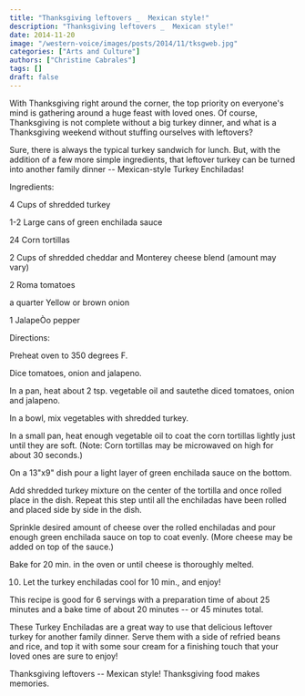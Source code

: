 ```yaml
---
title: "Thanksgiving leftovers _  Mexican style!"
description: "Thanksgiving leftovers _  Mexican style!"
date: 2014-11-20
image: "/western-voice/images/posts/2014/11/tksgweb.jpg"
categories: ["Arts and Culture"]
authors: ["Christine Cabrales"]
tags: []
draft: false
---
```

With Thanksgiving right around the corner, the top priority on everyone's mind is gathering around a huge feast with loved ones. Of course, Thanksgiving is not complete without a big turkey dinner, and what is a Thanksgiving weekend without stuffing ourselves with leftovers?

Sure, there is always the typical turkey sandwich for lunch. But, with the addition of a few more simple ingredients, that leftover turkey can be turned into another family dinner -- Mexican-style Turkey Enchiladas!

Ingredients:

4 Cups of shredded turkey

1-2 Large cans of green enchilada sauce

24 Corn tortillas

2 Cups of shredded cheddar and Monterey cheese blend (amount may vary)

2 Roma tomatoes

a quarter Yellow or brown onion

1 JalapeÒo pepper

Directions:

Preheat oven to 350 degrees F.

Dice tomatoes, onion and jalapeno.

In a pan, heat about 2 tsp. vegetable oil and sautethe diced tomatoes, onion and jalapeno.

In a bowl, mix vegetables with shredded turkey.

In a small pan, heat enough vegetable oil to coat the corn tortillas lightly just until they are soft. (Note: Corn tortillas may be microwaved on high for about 30 seconds.)

On a 13"x9" dish pour a light layer of green enchilada sauce on the bottom.

Add shredded turkey mixture on the center of the tortilla and once rolled place in the dish. Repeat this step until all the enchiladas have been rolled and placed side by side in the dish.

Sprinkle desired amount of cheese over the rolled enchiladas and pour enough green enchilada sauce on top to coat evenly. (More cheese may be added on top of the sauce.)

Bake for 20 min. in the oven or until cheese is thoroughly melted.

10. Let the turkey enchiladas cool for 10 min., and enjoy!

This recipe is good for 6 servings with a preparation time of about 25 minutes and a bake time of about 20 minutes -- or 45 minutes total.

These Turkey Enchiladas are a great way to use that delicious leftover turkey for another family dinner. Serve them with a side of refried beans and rice, and top it with some sour cream for a finishing touch that your loved ones are sure to enjoy!

Thanksgiving leftovers -- Mexican style! Thanksgiving food makes memories.